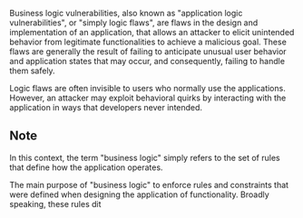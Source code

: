 Business logic vulnerabilities, also known as "application logic vulnerabilities", or "simply logic flaws", are flaws in the design and implementation of an application, that allows an attacker to elicit unintended behavior from legitimate functionalities to achieve a malicious goal. These flaws are generally the result of failing to anticipate unusual user behavior and application states that may occur, and consequently, failing to handle them safely.

Logic flaws are often invisible to users who normally use the applications. However, an attacker may exploit behavioral quirks by interacting with the application in ways that developers never intended.
## Note
In this context, the term "business logic" simply refers to the set of rules that define how the application operates.

The main purpose of "business logic" to enforce rules and constraints that were defined when designing the application of functionality. Broadly speaking, these rules dit